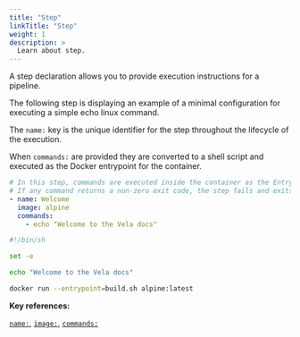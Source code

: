 ```yaml
---
title: "Step"
linkTitle: "Step"
weight: 1
description: >
  Learn about step.
---
```


A step declaration allows you to provide execution instructions for a pipeline.

The following step is displaying an example of a minimal configuration for executing a simple echo linux command.

The `name:` key is the unique identifier for the step throughout the lifecycle of the execution.

When `commands:` are provided they are converted to a shell script and executed as the Docker entrypoint for the container.

<!-- section break -->

```yaml
# In this step, commands are executed inside the container as the Entrypoint.
# If any command returns a non-zero exit code, the step fails and exits.
- name: Welcome
  image: alpine
  commands:
    - echo "Welcome to the Vela docs"
```

```sh
#!/bin/sh

set -e

echo "Welcome to the Vela docs"

docker run --entrypoint=build.sh alpine:latest
```

<!-- section break -->

**Key references:**

[`name:`](/reference/yaml/steps/#the-name-key), [`image:`](/reference/yaml/steps/#the-image-key), [`commands:`](/reference/yaml/steps/#the-commands-key)

